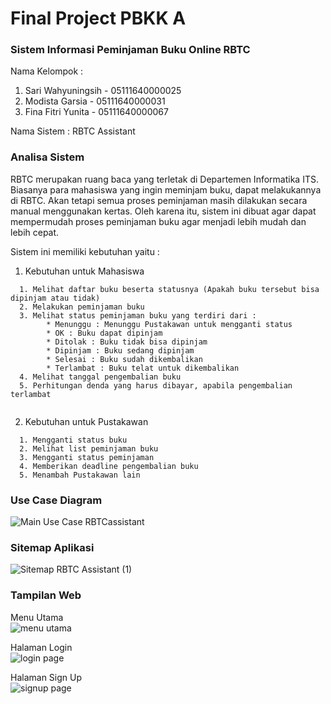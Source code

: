 # Final Project PBKK A
### Sistem Informasi Peminjaman Buku Online RBTC

Nama Kelompok :   
1. Sari Wahyuningsih - 05111640000025
2. Modista Garsia - 05111640000031
3. Fina Fitri Yunita - 05111640000067  
  
Nama Sistem : RBTC Assistant

### Analisa Sistem
RBTC merupakan ruang baca yang terletak di Departemen Informatika ITS. Biasanya para mahasiswa yang ingin meminjam buku, dapat melakukannya di RBTC. Akan tetapi semua proses peminjaman masih dilakukan secara manual menggunakan kertas. Oleh karena itu, sistem ini dibuat agar dapat mempermudah proses peminjaman buku agar menjadi lebih mudah dan lebih cepat.   
  
Sistem ini memiliki kebutuhan yaitu :   
1. Kebutuhan untuk Mahasiswa 
```
  1. Melihat daftar buku beserta statusnya (Apakah buku tersebut bisa dipinjam atau tidak)
  2. Melakukan peminjaman buku
  3. Melihat status peminjaman buku yang terdiri dari :  
        * Menunggu : Menunggu Pustakawan untuk mengganti status  
        * OK : Buku dapat dipinjam  
        * Ditolak : Buku tidak bisa dipinjam
        * Dipinjam : Buku sedang dipinjam  
        * Selesai : Buku sudah dikembalikan  
        * Terlambat : Buku telat untuk dikembalikan  
  4. Melihat tanggal pengembalian buku  
  5. Perhitungan denda yang harus dibayar, apabila pengembalian terlambat
  
```  

2. Kebutuhan untuk Pustakawan  
```
  1. Mengganti status buku  
  2. Melihat list peminjaman buku  
  3. Mengganti status peminjaman  
  4. Memberikan deadline pengembalian buku
  5. Menambah Pustakawan lain
```

### Use Case Diagram
![Main Use Case RBTCassistant](https://user-images.githubusercontent.com/32873347/56113005-c82a9100-5f86-11e9-8585-d7aeb919fc64.jpg)

### Sitemap Aplikasi
![Sitemap RBTC Assistant (1)](https://user-images.githubusercontent.com/32903504/56113205-5f8fe400-5f87-11e9-86d3-a792cdac06de.png)

### Tampilan Web  
Menu Utama  
![menu utama](https://user-images.githubusercontent.com/32873349/56138204-9b936b00-5fc0-11e9-8903-314890ece472.png)  
  
Halaman Login  
![login page](https://user-images.githubusercontent.com/32873349/56138250-b9f96680-5fc0-11e9-88a7-7cf186a04140.png)  
  
Halaman Sign Up  
![signup page](https://user-images.githubusercontent.com/32873349/56138271-c5e52880-5fc0-11e9-853f-0c0a911922be.png)
